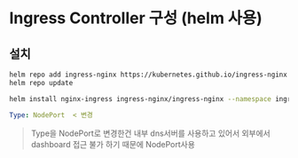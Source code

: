 # Ingress Controller 구성 (helm 사용)

## 설치

```bash
helm repo add ingress-nginx https://kubernetes.github.io/ingress-nginx
helm repo update

helm install nginx-ingress ingress-nginx/ingress-nginx --namespace ingress-nginx --create-namespace
```

```yaml
Type: NodePort  < 변경
```
> Type을 NodePort로 변경한건 내부 dns서버를 사용하고 있어서 외부에서 dashboard 접근 불가 하기 때문에 NodePort사용
